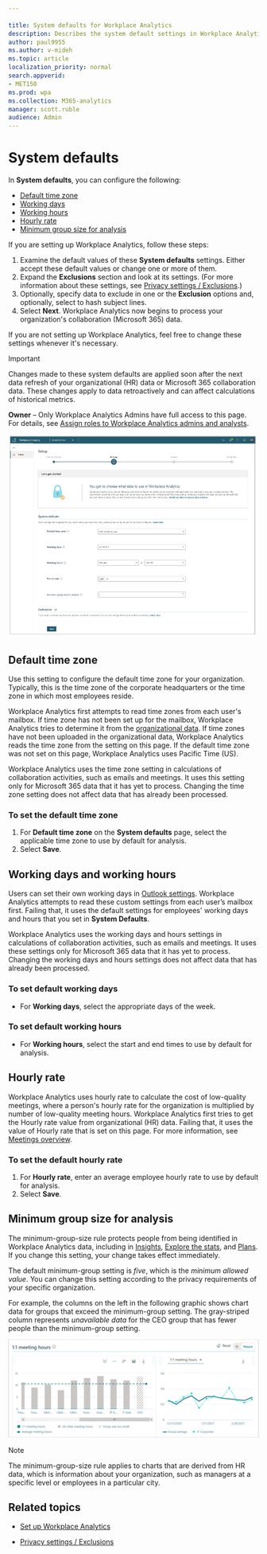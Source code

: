 ```yaml
---

title: System defaults for Workplace Analytics
description: Describes the system default settings in Workplace Analytics that administrators configure and edit for your organization
author: paul9955
ms.author: v-mideh
ms.topic: article
localization_priority: normal 
search.appverid:
- MET150
ms.prod: wpa
ms.collection: M365-analytics
manager: scott.ruble
audience: Admin
---
```


# System defaults

In **System defaults**, you can configure the following:

* [Default time zone](#default-time-zone)
* [Working days](#working-days)
* [Working hours](#working-hours)
* [Hourly rate](#hourly-rate)
* [Minimum group size for analysis](#minimum-group-size)

If you are setting up Workplace Analytics, follow these steps:

1. Examine the default values of these **System defaults** settings. Either accept these default values or change one or more of them. 
2. Expand the **Exclusions** section and look at its settings. (For more information about these settings, see [Privacy settings / Exclusions](privacy-settings.md).)
3. Optionally, specify data to exclude in one or the **Exclusion** options and, optionally, select to hash subject lines.
4. Select **Next**. Workplace Analytics now begins to process your organization's collaboration (Microsoft 365) data.

If you are not setting up Workplace Analytics, feel free to change these settings whenever it's necessary.

<!-- REMOVING THIS PER NEW REARRANGEMENT BY NISHANT MAY 2021:
* [Reclassify external domains](#reclassify-external-domains) -->

> [!Important]
> Changes made to these system defaults are applied soon after the next data refresh of your organizational (HR) data or Microsoft 365 collaboration data. These changes apply to data retroactively and can affect calculations of historical metrics.

**Owner** – Only Workplace Analytics Admins have full access to this page. For details, see [Assign roles to Workplace Analytics admins and analysts](../setup/assign-roles-to-wpa-admins.md).

![Admin settings](../images/wpa/use/wpa-setup-start.png)

## Default time zone

Use this setting to configure the default time zone for your organization. Typically, this is the time zone of the corporate headquarters or the time zone in which most employees reside.

Workplace Analytics first attempts to read time zones from each user's mailbox. If time zone has not been set up for the mailbox, Workplace Analytics tries to determine it from the [organizational data](organizational-data.md). If time zones have not been uploaded in the organizational data, Workplace Analytics reads the time zone from the setting on this page. If the default time zone was not set on this page, Workplace Analytics uses Pacific Time (US).

Workplace Analytics uses the time zone setting in calculations of collaboration activities, such as emails and meetings. It uses this setting only for Microsoft 365 data that it has yet to process. Changing the time zone setting does not affect data that has already been processed.

### To set the default time zone

1. For **Default time zone** on the **System defaults** page, select the applicable time zone to use by default for analysis.
2. Select **Save**.

## Working days and working hours

Users can set their own working days in [Outlook settings](https://outlook.office.com/calendar/options/calendar/view/appearance). Workplace Analytics attempts to read these custom settings from each user’s mailbox first. Failing that, it uses the default settings for employees' working days and hours that you set in **System Defaults**.

Workplace Analytics uses the working days and hours settings in calculations of collaboration activities, such as emails and meetings. It uses these settings only for Microsoft 365 data that it has yet to process. Changing the working days and hours settings does not affect data that has already been processed.

### To set default working days

* For **Working days**, select the appropriate days of the week.  

### To set default working hours

* For **Working hours**, select the start and end times to use by default for analysis.

## Hourly rate

Workplace Analytics uses hourly rate to calculate the cost of low-quality meetings, where a person's hourly rate for the organization is multiplied by number of low-quality meeting hours. Workplace Analytics first tries to get the Hourly rate value from organizational (HR) data. Failing that, it uses the value of Hourly rate that is set on this page. For more information, see [Meetings overview](../use/explore-metrics-meetings-overview.md#hourly-rate).

### To set the default hourly rate

1. For **Hourly rate**, enter an average employee hourly rate to use by default for analysis.
2. Select **Save**.

## Minimum group size for analysis

The minimum-group-size rule protects people from being identified in Workplace Analytics data, including in [Insights](insights.md), [Explore the stats](../Use/explore-intro.md), and [Plans](../tutorials/solutionsv2-intro.md). If you change this setting, your change takes effect immediately.

The default minimum-group setting is *five*, which is the *minimum allowed value*. You can change this setting according to the privacy requirements of your specific organization.

For example, the columns on the left in the following graphic shows chart data for groups that exceed the minimum-group setting. The gray-striped column represents *unavailable data* for the CEO group that has fewer people than the minimum-group setting.

![1:1 meeting hours protects employee privacy](../images/wpa/use/1x1-meeting-hours.png)

>[!Note]
>The minimum-group-size rule applies to charts that are derived from HR data, which is information about your organization, such as managers at a specific level or employees in a particular city.

<!-- REMOVING THIS SECTION FOR NOW. IT'S GONE FROM BOTH THE SPEC AND FROM FIGMA (MAY 2021)

## Reclassify external domains

You can use this setting to reclassify one or more external domains as internal, which includes them in your organizational data analysis.

After you add a domain and save the change for this setting, it'll change all of the data related to the specified domain as internal to your organization, as follows:

* Explore the stats charts and metrics will show the domain as internal *retroactively* for the specified date range. For example, employees in this domain will change from external to internal collaborators for all collaboration data shown in **Explore the stats**.
* Organizational and Microsoft 365 data from this domain will update to be internal after the *next data refresh*.
* Sources data will include this domain (previously external) in internal-collaborator metrics and applicable coverage data will change based on this new domain classification.
* The changes can be reverted by removing the domain that was reclassified.
* [Excluding domains in the privacy settings](privacy-settings.md#exclude-domains-or-email-addresses) overrides the changes made with this reclassification setting. That is, an excluded domain remains excluded, whether or not it's reclassified as internal.

### To reclassify an external domain

1. For **Reclassify external domain**, enter an external domain in the search field, and then select it to reclassify it as internal to your organization.
2. Select **Save** (top right of page).

-->

## Related topics

* [Set up Workplace Analytics](../setup/set-up-workplace-analytics.md)

* [Privacy settings / Exclusions](privacy-settings.md)
